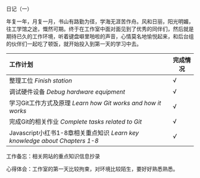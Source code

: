日记（一）

​		年复一年，月复一月，书山有路勤为径，学海无涯苦作舟。风和日丽，阳光明媚，往工学馆之途，慨然可期。终于在工作室中面对面见到了优秀的同伴们，然后就是期待已久的工作环境，听着键盘噼里啪啦的声音，心情莫名地愉悦起来，和后台组的伙伴们一起吃了顿饭，就开始投入到第一天的学习中去。

| 工作计划                                                     | 完成情况 |
| :----------------------------------------------------------- | -------- |
| 整理工位   *Finish station*                                  | √        |
| 调试硬件设备   *Debug hardware equipment*                    | √        |
| 学习Git工作方式及原理   *Learn how Git works and how it works* | √        |
| 完成Git的相关作业   *Complete tasks related to Git*          | √        |
| Javascript小红书1-8章相关重点知识   *Learn key knowledge about Chapters 1-8* | *√*      |

工作备忘：相关网站的重点知识信息抄录

心得体会：工作室的第一天比较拘束，对环境比较陌生，要好好熟悉熟悉。